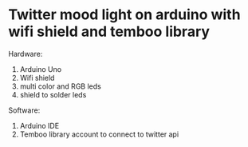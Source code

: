 # Twitter mood light on arduino with wifi shield and temboo library 
  
Hardware:  
1. Arduino Uno  
2. Wifi shield  
3. multi color and RGB leds  
4. shield to solder leds  

Software:  
1. Arduino IDE  
2. Temboo library account to connect to twitter api  
